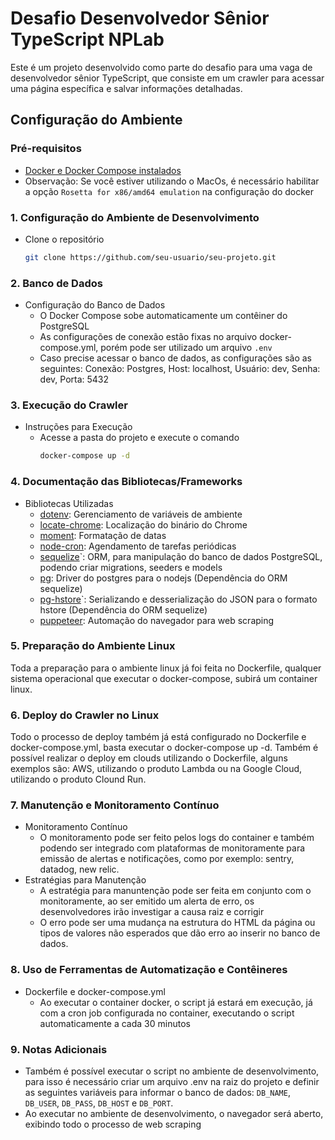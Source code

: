 # Desafio Desenvolvedor Sênior TypeScript NPLab
Este é um projeto desenvolvido como parte do desafio para uma vaga de desenvolvedor sênior TypeScript, que consiste em um crawler para acessar uma página específica e salvar informações detalhadas.

## Configuração do Ambiente

### Pré-requisitos
- [Docker e Docker Compose instalados](https://www.docker.com/get-started/)
- Observação: Se você estiver utilizando o MacOs, é necessário habilitar a opção `Rosetta for x86/amd64 emulation` na configuração do docker

### 1. Configuração do Ambiente de Desenvolvimento
- Clone o repositório
  ```bash
  git clone https://github.com/seu-usuario/seu-projeto.git

### 2. Banco de Dados
- Configuração do Banco de Dados
  - O Docker Compose sobe automaticamente um contêiner do PostgreSQL
  - As configurações de conexão estão fixas no arquivo docker-compose.yml, porém pode ser utilizado um arquivo `.env`
  - Caso precise acessar o banco de dados, as configurações são as seguintes: Conexão: Postgres, Host: localhost, Usuário: dev, Senha: dev, Porta: 5432

### 3. Execução do Crawler
- Instruções para Execução
  - Acesse a pasta do projeto e execute o comando
    ```bash
    docker-compose up -d

### 4. Documentação das Bibliotecas/Frameworks
- Bibliotecas Utilizadas
  - [dotenv](https://www.npmjs.com/package/dotenv): Gerenciamento de variáveis de ambiente
  - [locate-chrome](https://www.npmjs.com/package/locate-chrome): Localização do binário do Chrome
  - [moment](https://www.npmjs.com/package/moment): Formatação de datas
  - [node-cron](https://www.npmjs.com/package/node-cron): Agendamento de tarefas periódicas
  - [sequelize](https://www.npmjs.com/package/sequelize)`: ORM, para manipulação do banco de dados PostgreSQL, podendo criar migrations, seeders e models
  - [pg](https://www.npmjs.com/package/pg): Driver do postgres para o nodejs (Dependência do ORM sequelize)
  - [pg-hstore](https://www.npmjs.com/package/pg-hstore)`: Serializando e desserialização do JSON para o formato hstore (Dependência do ORM sequelize)
  - [puppeteer](https://www.npmjs.com/package/puppeteer): Automação do navegador para web scraping

### 5. Preparação do Ambiente Linux
Toda a preparação para o ambiente linux já foi feita no Dockerfile, qualquer sistema operacional que executar o docker-compose, subirá um container linux.

### 6. Deploy do Crawler no Linux
Todo o processo de deploy também já está configurado no Dockerfile e docker-compose.yml, basta executar o docker-compose up -d.
Também é possível realizar o deploy em clouds utilizando o Dockerfile, alguns exemplos são: AWS, utilizando o produto Lambda ou na Google Cloud, utilizando o produto Clound Run.

### 7. Manutenção e Monitoramento Contínuo
- Monitoramento Contínuo
  - O monitoramento pode ser feito pelos logs do container e também podendo ser integrado com plataformas de monitoramente para emissão de alertas e notificações, como por exemplo: sentry, datadog, new relic.
- Estratégias para Manutenção
  - A estratégia para manuntenção pode ser feita em conjunto com o monitoramente, ao ser emitido um alerta de erro, os desenvolvedores irão investigar a causa raiz e corrigir
  - O erro pode ser uma mudança na estrutura do HTML da página ou tipos de valores não esperados que dão erro ao inserir no banco de dados.

### 8. Uso de Ferramentas de Automatização e Contêineres
- Dockerfile e docker-compose.yml
  - Ao executar o container docker, o script já estará em execução, já com a cron job configurada no container, executando o script automaticamente a cada 30 minutos

### 9. Notas Adicionais
- Também é possível executar o script no ambiente de desenvolvimento, para isso é necessário criar um arquivo .env na raiz do projeto e definir as seguintes variáveis para informar o banco de dados: `DB_NAME`, `DB_USER`, `DB_PASS`, `DB_HOST` e `DB_PORT`.
- Ao executar no ambiente de desenvolvimento, o navegador será aberto, exibindo todo o processo de web scraping
